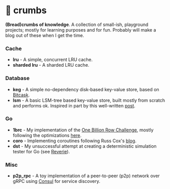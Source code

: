 # 🍞 crumbs

**(Bread)crumbs of knowledge**. A collection of small-ish, playground projects; mostly for learning purposes and for fun. Probably will make a blog out of these when I get the time.

### Cache

-   **lru** - A simple, concurrent LRU cache.
-   **sharded lru** - A sharded LRU cache.

### Database

-   **keg** - A simple no-dependency disk-based key-value store, based on [Bitcask](https://github.com/basho/bitcask).
-   **lsm** - A basic LSM-tree based key-value store, built mostly from scratch and performs ok. Inspired in part by this well-written [post](https://artem.krylysov.com/blog/2023/04/19/how-rocksdb-works/).

### Go

-   **1brc** - My implementation of the [One Billion Row Challenge](https://www.morling.dev/blog/one-billion-row-challenge/), mostly following the optimizations [here](https://benhoyt.com/writings/go-1brc/).
-   **coro** - Implementing coroutines following Russ Cox's [blog](https://research.swtch.com/coro).
-   **dst** - My unsuccessful attempt at creating a deterministic simulation tester for Go (see [Reverie](https://github.com/facebookexperimental/reverie)).

### Misc

-   **p2p_rpc** - A toy implementation of a peer-to-peer (p2p) network over gRPC using [Consul](https://github.com/hashicorp/consul) for service discovery.
